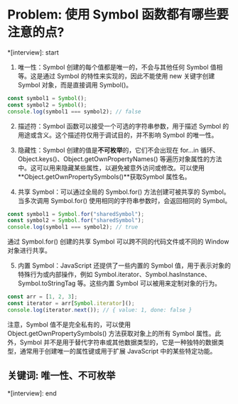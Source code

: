 # Problem: 使用 Symbol 函数都有哪些要注意的点?

*[interview]: start
1. 唯一性：Symbol 创建的每个值都是唯一的，不会与其他任何 Symbol 值相等。这是通过 Symbol 的特性来实现的，因此不能使用 new 关键字创建 Symbol 对象，而是直接调用 Symbol()。
```js
const symbol1 = Symbol();
const symbol2 = Symbol();
console.log(symbol1 === symbol2); // false
```

2. 描述符：Symbol 函数可以接受一个可选的字符串参数，用于描述 Symbol 的用途或含义。这个描述符仅用于调试目的，并不影响 Symbol 的唯一性。

3. 隐藏性：Symbol 创建的值是**不可枚举**的，它们不会出现在 for...in 循环、Object.keys()、Object.getOwnPropertyNames() 等遍历对象属性的方法中。这可以用来隐藏某些属性，以避免被意外访问或修改。可以使用**Object.getOwnPropertySymbols()**获取Symbol 属性名。

4. 共享 Symbol：可以通过全局的 Symbol.for() 方法创建可被共享的 Symbol。当多次调用 Symbol.for() 使用相同的字符串参数时，会返回相同的 Symbol。
```js
const symbol1 = Symbol.for("sharedSymbol");
const symbol2 = Symbol.for("sharedSymbol");
console.log(symbol1 === symbol2); // true
```
通过 Symbol.for() 创建的共享 Symbol 可以跨不同的代码文件或不同的 Window 对象进行共享。

5. 内置 Symbol：JavaScript 还提供了一些内置的 Symbol 值，用于表示对象的特殊行为或内部操作，例如 Symbol.iterator、Symbol.hasInstance、Symbol.toStringTag 等。这些内置 Symbol 可以被用来定制对象的行为。
```js
const arr = [1, 2, 3];
const iterator = arr[Symbol.iterator]();
console.log(iterator.next()); // { value: 1, done: false }
```

注意，Symbol 值不是完全私有的，可以使用 Object.getOwnPropertySymbols() 方法获取对象上的所有 Symbol 属性。此外，Symbol 并不是用于替代字符串或其他数据类型的，它是一种独特的数据类型，通常用于创建唯一的属性键或用于扩展 JavaScript 中的某些特定功能。

## 关键词: 唯一性、不可枚举
*[interview]: end
